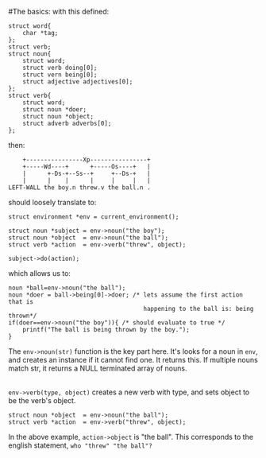 #The basics:
with this defined:

	struct word{
		char *tag;
	};
	struct verb;
	struct noun{
		struct word;
		struct verb doing[0];
		struct vern being[0];
		struct adjective adjectives[0];
	};
	struct verb{
		struct word;
		struct noun *doer;
		struct noun *object;
		struct adverb adverbs[0];
	};
then:

		+----------------Xp----------------+
		+-----Wd----+      +-----Os----+   |
		|      +-Ds-+--Ss--+     +--Ds-+   |
		|      |    |      |     |     |   |
	LEFT-WALL the boy.n threw.v the ball.n . 

should loosely translate to:

	struct environment *env = current_environment();
	
	struct noun *subject = env->noun("the boy");
	struct noun *object  = env->noun("the ball");
	struct verb *action  = env->verb("threw", object);
	
	subject->do(action);

which allows us to:

	noun *ball=env->noun("the ball");
	noun *doer = ball->being[0]->doer; /* lets assume the first action that is
										  happening to the ball is: being thrown*/
	if(doer==env->noun("the boy")){ /* should evaluate to true */
		printf("The ball is being thrown by the boy.");
	}

The `env->noun(str)` function is the key part here. It's looks for a noun in `env`, 
and creates an instance if it cannot find one. It returns this. If multiple nouns
match str, it returns a NULL terminated array of nouns.<br /><br />

`env->verb(type, object)` creates a new verb with type, and sets object to be the
verb's object.

	struct noun *object  = env->noun("the ball");
	struct verb *action  = env->verb("threw", object);

In the above example, `action->object` is "the ball". This corresponds to the 
english statement, `who "threw" "the ball"?`